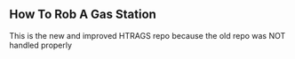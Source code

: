## How To Rob A Gas Station

This is the new and improved HTRAGS repo because the old repo was NOT handled properly